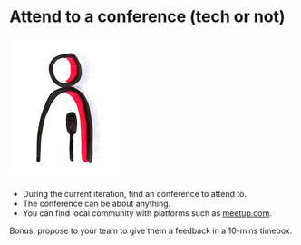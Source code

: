 # Attend to a conference (tech or not)
![Conference](images/conference.png)  

* During the current iteration, find an conference to attend to.
* The conference can be about anything.
* You can find local community with platforms such as [meetup.com](https://www.meetup.com).

Bonus: propose to your team to give them a feedback in a 10-mins timebox.
